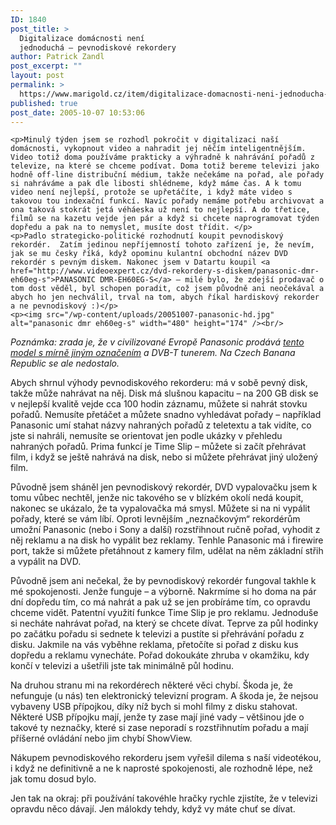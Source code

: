 ```yaml
---
ID: 1840
post_title: >
  Digitalizace domácnosti není
  jednoduchá – pevnodiskové rekordery
author: Patrick Zandl
post_excerpt: ""
layout: post
permalink: >
  https://www.marigold.cz/item/digitalizace-domacnosti-neni-jednoducha-pevnodiskove-rekordery
published: true
post_date: 2005-10-07 10:53:06
---
```

	<p>Minulý týden jsem se rozhodl pokročit v digitalizaci naší domácnosti, vykopnout video a nahradit jej něčím inteligentnějším. Video totiž doma používáme prakticky a výhradně k nahrávání pořadů z televize, na které se chceme podívat. Doma totiž bereme televizi jako hodně off-line distribuční médium, takže nečekáme na pořad, ale pořady si nahráváme a pak dle libosti shlédneme, když máme čas. A k tomu video není nejlepší, protože se upřetáčíte, i když máte video s takovou tou indexační funkcí. Navíc pořady nemáme potřebu archivovat a ona taková stokrát jetá véháeska už není to nejlepší. A do třetice, filmů se na kazetu vejde jen pár a když si chcete naprogramovat týden dopředu a pak na to nemyslet, musíte dost třídit. </p>
	<p>Padlo strategicko-politické rozhodnutí koupit pevnodiskový rekordér.  Zatím jedinou nepříjemností tohoto zařízení je, že nevím, jak se mu česky říká, když opominu kulantní obchodní název DVD rekordér s pevným diskem. Nakonec jsem v Datartu koupil <a href="http://www.videoexpert.cz/dvd-rekordery-s-diskem/panasonic-dmr-eh60eg-s">PANASONIC DMR-EH60EG-S</a> – milé bylo, že zdejší prodavač o tom dost věděl, byl schopen poradit, což jsem původně ani neočekával a abych ho jen nechválil, trval na tom, abych říkal hardiskový rekorder a ne pevnodiskový :)</p>
	<p><img src="/wp-content/uploads/20051007-panasonic-hd.jpg" alt="panasonic dmr eh60eg-s" width="480" height="174" /><br/>
<i>Poznámka: zrada je, že v civilizované Evropě Panasonic prodává <a href="http://www.panasonic.co.uk/dvd-recorders/dmreh60d/index.htm">tento model s mírně jiným označením</a> a DVB-T tunerem. Na Czech Banana Republic se ale nedostalo.</i></p>
	<p>Abych shrnul výhody pevnodiskového rekorderu: má v sobě pevný disk, takže může nahrávat na něj. Disk má slušnou kapacitu – na 200 GB disk se v nejlepší kvalitě vejde cca 100 hodin záznamu, můžete si nahrát stovku pořadů. Nemusíte přetáčet a můžete snadno vyhledávat pořady – například Panasonic umí stahat názvy nahraných pořadů z teletextu a tak vidíte, co jste si nahráli, nemusíte se orientovat jen podle ukázky v přehledu nahraných pořadů. Prima funkcí je Time Slip – můžete si začít přehrávat film, i když se ještě nahrává na disk, nebo si můžete přehrávat jiný uložený film. </p>
	<p>Původně jsem sháněl jen pevnodiskový rekordér, DVD vypalovačku jsem k tomu vůbec nechtěl, jenže nic takového se v blízkém okolí nedá koupit, nakonec se ukázalo, že ta vypalovačka má smysl. Můžete si na ni vypálit pořady, které se vám líbí. Oproti levnějším „neznačkovým“ rekordérům umožní Panasonic (nebo i Sony a další) rozstřihnout ručně pořad, vyhodit z něj reklamu a na disk ho vypálit bez reklamy. Tenhle Panasonic má i firewire port, takže si můžete přetáhnout z kamery film, udělat na něm základní střih a vypálit na DVD.</p>
	<p>Původně jsem ani nečekal, že by pevnodiskový rekordér fungoval takhle k mé spokojenosti. Jenže funguje – a výborně. Nakrmíme si ho doma na pár dní dopředu tím, co má nahrát a pak už se jen probíráme tím, co opravdu chceme vidět. Patentní využití funkce Time Slip je pro reklamu. Jednoduše si necháte nahrávat pořad, na který se chcete dívat. Teprve za půl hodinky po začátku pořadu si sednete k televizi a pustíte si přehrávání pořadu z disku. Jakmile na vás vyběhne reklama, přetočíte si pořad z disku kus dopředu a reklamu vynecháte. Pořad dokoukáte zhruba v okamžiku, kdy končí v televizi a ušetřili jste tak minimálně půl hodinu. </p>
	<p>Na druhou stranu mi na rekordérech některé věci chybí. Škoda je, že nefunguje (u nás) ten elektronický televizní program. A škoda je, že nejsou vybaveny USB přípojkou, díky níž bych si mohl filmy z disku stahovat. Některé USB přípojku mají, jenže ty zase mají jiné vady – většinou jde o takové ty neznačky, které si zase neporadí s rozstřihnutím pořadu a mají příšerné ovládání nebo jim chybí ShowView. </p>
	<p>Nákupem pevnodiskového rekorderu jsem vyřešil dilema s naší videotékou, i když ne definitivně a ne k naprosté spokojenosti, ale rozhodně lépe, než jak tomu dosud bylo. </p>
	<p>Jen tak na okraj: při používání takovéhle hračky rychle zjistíte, že v televizi opravdu něco dávají. Jen málokdy tehdy, když vy máte chuť se dívat.
</p>